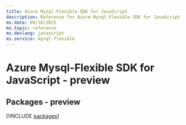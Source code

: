 ```yaml
---
title: Azure Mysql-Flexible SDK for JavaScript
description: Reference for Azure Mysql-Flexible SDK for JavaScript
ms.date: 09/18/2025
ms.topic: reference
ms.devlang: javascript
ms.service: mysql-flexible
---
```

# Azure Mysql-Flexible SDK for JavaScript - preview
## Packages - preview
[!INCLUDE [packages](mysql-flexible-index.md)]